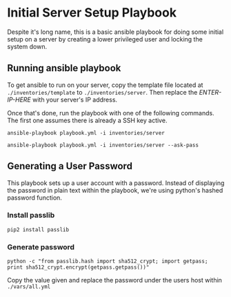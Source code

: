# Initial Server Setup Playbook
Despite it's long name, this is a basic ansible playbook for doing some initial setup on a server by creating a lower privileged user and locking the system down.

## Running ansible playbook
To get ansible to run on your server, copy the template file located at `./inventories/template` to `./inventories/server`. Then replace the _ENTER-IP-HERE_ with your server's IP address.

Once that's done, run the playbook with one of the following commands. The first one assumes there is already a SSH key active.
```
ansible-playbook playbook.yml -i inventories/server
```

```
ansible-playbook playbook.yml -i inventories/server --ask-pass
```

## Generating a User Password
This playbook sets up a user account with a password. Instead of displaying the password in plain text within the playbook, we're using python's hashed password function.

### Install passlib
```
pip2 install passlib
```

### Generate password
```
python -c "from passlib.hash import sha512_crypt; import getpass; print sha512_crypt.encrypt(getpass.getpass())"
```

Copy the value given and replace the password under the users host within  `./vars/all.yml`
